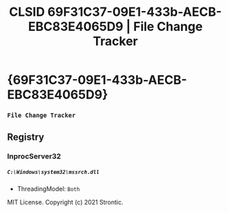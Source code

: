 ﻿---
title: "CLSID 69F31C37-09E1-433b-AECB-EBC83E4065D9 | File Change Tracker"
excerpt: What is COM-Object CLSID 69F31C37-09E1-433b-AECB-EBC83E4065D9?
---

# {69F31C37-09E1-433b-AECB-EBC83E4065D9}

### `File Change Tracker`

## Registry


### InprocServer32

##### `C:\Windows\system32\mssrch.dll`
* ThreadingModel: `Both`

MIT License. Copyright (c) 2021 Strontic.


